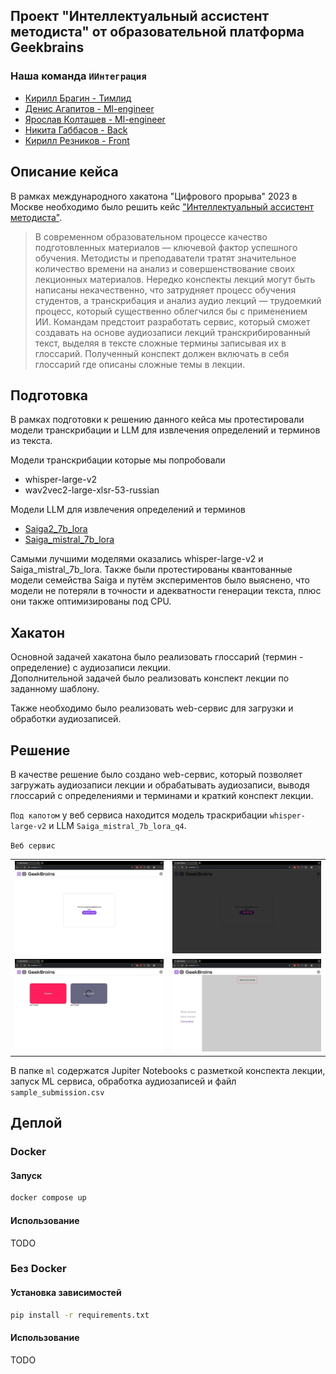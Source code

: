 ## Проект "Интеллектуальный ассистент методиста" от образовательной платформа Geekbrains
<!-- <a href="">Команда ИИнтеграция</a> -->

### Наша команда `ИИнтеграция`
<ul>
    <li><a href = "https://t.me/sherokiddo">Кирилл Брагин - Тимлид</a></li>
    <li><a href = "https://t.me/denisadminch">Денис Агапитов - Ml-engineer</a></li>
    <li><a href = "https://t.me/YarKo9_9">Ярослав Колташев - Ml-engineer</a></li>
    <li><a href = "https://t.me/gabbhack">Никита Габбасов - Back</a></li>
    <li><a href = "https://t.me/kai_Kane">Кирилл Резников - Front</a></li>
</ul>


## Описание кейса
В рамках международного хакатона "Цифрового прорыва" 2023 в Москве необходимо было решить кейс ["Интеллектуальный ассистент методиста"](https://hacks-ai.ru/hackathons.html?eventId=969092&caseEl=1059312&tab=1).

> В современном образовательном процессе качество подготовленных материалов — ключевой фактор успешного обучения. Методисты и преподаватели тратят значительное количество времени на анализ и совершенствование своих лекционных материалов.
> Нередко конспекты лекций могут быть написаны некачественно, что затрудняет процесс обучения студентов, а транскрибация и анализ аудио лекций — трудоемкий процесс, который существенно облегчился бы с применением ИИ.
> Командам предстоит разработать сервис, который сможет создавать на основе аудиозаписи лекций транскрибированный текст, выделяя в тексте сложные термины записывая их в глоссарий. Полученный конспект должен включать в себя глоссарий где описаны сложные темы в лекции.

## Подготовка

В рамках подготовки к решению данного кейса мы протестировали модели транскрибации и LLM для извлечения определений и терминов из текста.

Модели транскрибации которые мы попробовали

* whisper-large-v2
* wav2vec2-large-xlsr-53-russian

Модели LLM для извлечения определений и терминов

* [Saiga2_7b_lora](https://huggingface.co/IlyaGusev/saiga2_7b_lora)
* [Saiga_mistral_7b_lora](https://huggingface.co/IlyaGusev/saiga_mistral_7b_lora)

Самыми лучшими моделями оказались whisper-large-v2 и Saiga_mistral_7b_lora.
Также были протестированы квантованные модели семейства Saiga и путём экспериментов было выяснено, что модели не потеряли в точности и адекватности генерации текста, плюс они также оптимизированы под CPU.

## Хакатон

Основной задачей хакатона было реализовать глоссарий (термин - определение) с аудиозаписи лекции.  
Дополнительной задачей было реализовать конспект лекции по заданному шаблону. 

Также необходимо было реализовать web-сервис для загрузки и обработки аудиозаписей.

## Решение

В качестве решение было создано web-сервис, который позволяет загружать аудиозаписи лекции и обрабатывать аудиозаписи, выводя глоссарий с определениями и терминами и краткий конспект лекции.

`Под капотом` у веб сервиса находится модель траскрибации `whisper-large-v2` и LLM `Saiga_mistral_7b_lora_q4`.

`Веб сервис`

| |  |
| --- | --- |
| ![Alt text](img/web_1.jpg) | ![Alt text](img/web_2.jpg) |
| ![Alt text](img/web_3.jpg) | ![Alt text](img/web_4.jpg) |

В папке `ml` содержатся Jupiter Notebooks с разметкой конспекта лекции, запуск ML сервиса, обработка аудиозаписей и файл `sample_submission.csv`


## Деплой

### Docker

#### Запуск

```cmd
docker compose up
```

#### Использование

TODO

### Без Docker

#### Установка зависимостей

```cmd
pip install -r requirements.txt
```

#### Использование

TODO

